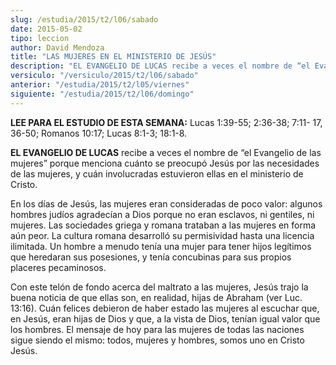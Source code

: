 ```yaml
---
slug: /estudia/2015/t2/l06/sabado
date: 2015-05-02
tipo: leccion
author: David Mendoza
title: "LAS MUJERES EN EL MINISTERIO DE JESÚS"
description: "EL EVANGELIO DE LUCAS recibe a veces el nombre de “el Evangelio de las mujeres” porque menciona cuánto se preocupó Jesús por las necesidades de las mujeres, y cuán involucradas estuvieron ellas en el ministerio de Cristo."
versiculo: "/versiculo/2015/t2/l06/sabado"
anterior: "/estudia/2015/t2/l05/viernes"
siguiente: "/estudia/2015/t2/l06/domingo"
---
```


**LEE PARA EL ESTUDIO DE ESTA SEMANA:** Lucas 1:39-55; 2:36-38; 7:11- 17, 36-50; Romanos 10:17; Lucas 8:1-3; 18:1-8.

**EL EVANGELIO DE LUCAS** recibe a veces el nombre de “el Evangelio de las mujeres” porque menciona cuánto se preocupó Jesús por las necesidades de las mujeres, y cuán involucradas estuvieron ellas en el ministerio de Cristo.

En los días de Jesús, las mujeres eran consideradas de poco valor: algunos hombres judíos agradecían a Dios porque no eran esclavos, ni gentiles, ni mujeres. Las sociedades griega y romana trataban a las mujeres en forma aún peor. La cultura romana desarrolló su permisividad hasta una licencia ilimitada. Un hombre a menudo tenía una mujer para tener hijos legítimos que heredaran sus posesiones, y tenía concubinas para sus propios placeres pecaminosos.

Con este telón de fondo acerca del maltrato a las mujeres, Jesús trajo la buena noticia de que ellas son, en realidad, hijas de Abraham (ver Luc. 13:16). Cuán felices debieron de haber estado las mujeres al escuchar que, en Jesús, eran hijas de Dios y que, a la vista de Dios, tenían igual valor que los hombres. El mensaje de hoy para las mujeres de todas las naciones sigue siendo el mismo: todos, mujeres y hombres, somos uno en Cristo Jesús.
